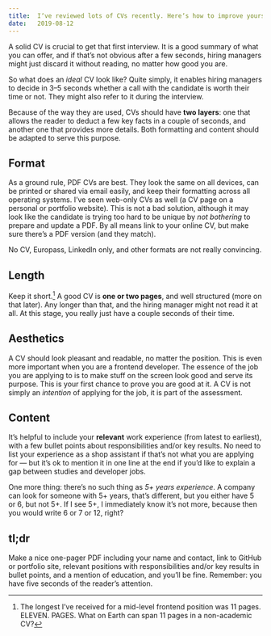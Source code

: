 ```yaml
---
title:  Iʼve reviewed lots of CVs recently. Hereʼs how to improve yours
date:   2019-08-12
---
```


A solid CV is crucial to get that first interview. It is a good summary of what you can offer, and if that’s not obvious after a few seconds, hiring managers might just discard it without reading, no matter how good you are.

So what does an _ideal_ CV look like? Quite simply, it enables hiring managers to decide in 3–5 seconds whether a call with the candidate is worth their time or not. They might also refer to it during the interview.

Because of the way they are used, CVs should have **two layers**: one that allows the reader to deduct a few key facts in a couple of seconds, and another one that provides more details. Both formatting and content should be adapted to serve this purpose.

## Format

As a ground rule, PDF CVs are best. They look the same on all devices, can be printed or shared via email easily, and keep their formatting across all operating systems. I’ve seen web-only CVs as well (a CV page on a personal or portfolio website). This is not a bad solution, although it may look like the candidate is trying too hard to be unique by _not bothering_ to prepare and update a PDF. By all means link to your online CV, but make sure there’s a PDF version
(and they match).

No CV, Europass, LinkedIn only, and other formats are not really convincing.

## Length

Keep it short.[^1] A good CV is **one or two pages**, and well structured (more on that later). Any longer than that, and the hiring manager might not read it at all. At this stage, you really just have a couple seconds of their time.

## Aesthetics

A CV should look pleasant and readable, no matter the position. This is even more important when you are a frontend developer. The essence of the job you are applying to is to make stuff on the screen look good and serve its purpose. This is your first chance to prove you are good at it. A CV is not simply an _intention_ of applying for the job, it is part of the assessment.

## Content

It’s helpful to include your **relevant** work experience (from latest to earliest), with a few bullet points about responsibilities and/or key results. No need to list your experience as a shop assistant if that’s not what you are applying for — but it’s ok to mention it in one line at the end if you’d like to explain a gap between studies and developer jobs.

One more thing: thereʼs no such thing as _5+ years experience_. A company can look for someone with 5+ years, thatʼs different, but you either have 5 or 6, but not 5+. If I see 5+, I immediately know itʼs not more, because then you would write 6 or 7 or 12, right?

## tl;dr

Make a nice one-pager PDF including your name and contact, link to GitHub or portfolio site, relevant positions with responsibilities and/or key results in bullet points, and a mention of education, and you’ll be fine. Remember: you have five seconds of the reader’s attention.

[^1]: The longest Iʼve received for a mid-level frontend position was 11 pages. ELEVEN. PAGES. What on Earth can span 11 pages in a non-academic CV?
